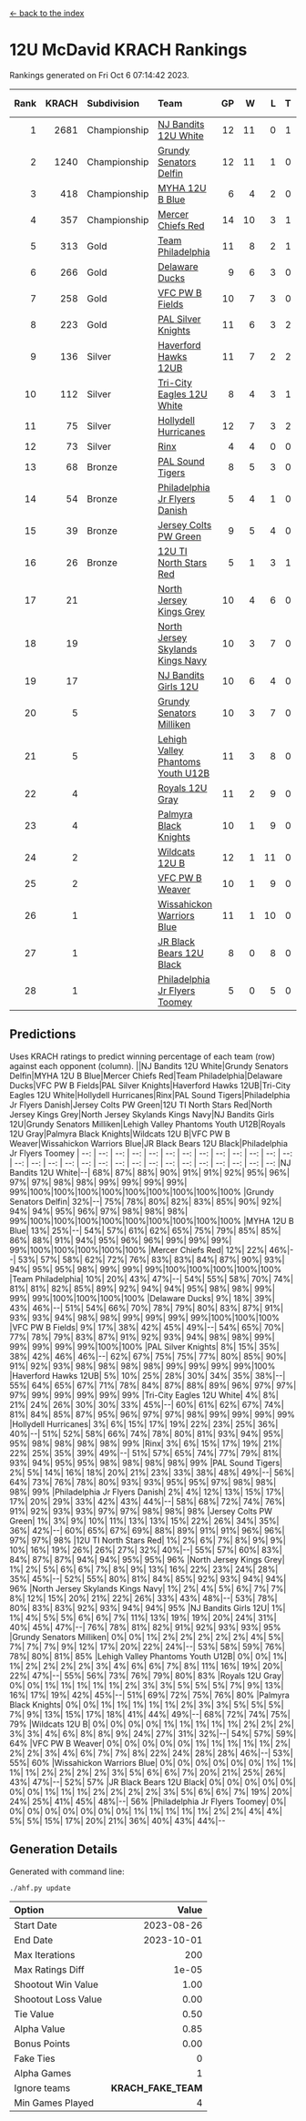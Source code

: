 [<- back to the index](readme.md)
# 12U McDavid KRACH Rankings
Rankings generated on Fri Oct  6 07:14:42 2023.

Rank|KRACH|Subdivision|Team|GP|W|L|T|OTW|OTL|SoS|Exp Wins|Win Diff
---:|---:|:---|:---|---:|---:|---:|---:|---:|---:|---:|---:|---:
1|2681|Championship|[NJ Bandits 12U White](https://gamesheetstats.com/seasons/3659/teams/140510/schedule)|12|11|0|1|1|0|148|12.3|-0.0
2|1240|Championship|[Grundy Senators Delfin](https://gamesheetstats.com/seasons/3659/teams/140501/schedule)|12|11|1|0|0|0|135|11.8|-0.0
3|418|Championship|[MYHA 12U B Blue](https://gamesheetstats.com/seasons/3659/teams/140509/schedule)|6|4|2|0|1|0|307|4.8|-0.0
4|357|Championship|[Mercer Chiefs Red](https://gamesheetstats.com/seasons/3659/teams/140508/schedule)|14|10|3|1|0|0|478|11.3|-0.0
5|313|Gold|[Team Philadelphia](https://gamesheetstats.com/seasons/3659/teams/140520/schedule)|11|8|2|1|0|0|190|9.3|-0.0
6|266|Gold|[Delaware Ducks](https://gamesheetstats.com/seasons/3659/teams/140500/schedule)|9|6|3|0|0|0|398|6.8|-0.0
7|258|Gold|[VFC PW B Fields](https://gamesheetstats.com/seasons/3659/teams/140522/schedule)|10|7|3|0|0|1|429|7.8|-0.0
8|223|Gold|[PAL Silver Knights](https://gamesheetstats.com/seasons/3659/teams/140514/schedule)|11|6|3|2|0|0|715|7.8|-0.0
9|136|Silver|[Haverford Hawks 12UB](https://gamesheetstats.com/seasons/3659/teams/140503/schedule)|11|7|2|2|0|0|349|8.9|0.0
10|112|Silver|[Tri-City Eagles 12U White](https://gamesheetstats.com/seasons/3659/teams/140521/schedule)|8|4|3|1|0|0|335|5.3|-0.0
11|75|Silver|[Hollydell Hurricanes](https://gamesheetstats.com/seasons/3659/teams/140504/schedule)|12|7|3|2|0|1|102|8.9|0.0
12|73|Silver|[Rinx](https://gamesheetstats.com/seasons/3659/teams/142538/schedule)|4|4|0|0|0|0|2|4.9|0.0
13|68|Bronze|[PAL Sound Tigers](https://gamesheetstats.com/seasons/3659/teams/140515/schedule)|8|5|3|0|0|0|542|5.9|0.0
14|54|Bronze|[Philadelphia Jr Flyers Danish](https://gamesheetstats.com/seasons/3659/teams/140517/schedule)|5|4|1|0|0|0|62|4.9|0.0
15|39|Bronze|[Jersey Colts PW Green](https://gamesheetstats.com/seasons/3659/teams/140505/schedule)|9|5|4|0|0|0|120|5.9|0.0
16|26|Bronze|[12U TI North Stars Red](https://gamesheetstats.com/seasons/3659/teams/140499/schedule)|5|1|3|1|0|0|133|2.4|0.0
17|21||[North Jersey Kings Grey](https://gamesheetstats.com/seasons/3659/teams/140512/schedule)|10|4|6|0|0|0|230|4.9|0.0
18|19||[North Jersey Skylands Kings Navy](https://gamesheetstats.com/seasons/3659/teams/140513/schedule)|10|3|7|0|1|0|470|3.9|0.0
19|17||[NJ Bandits Girls 12U](https://gamesheetstats.com/seasons/3659/teams/140511/schedule)|10|6|4|0|0|0|35|6.9|0.0
20|5||[Grundy Senators Milliken](https://gamesheetstats.com/seasons/3659/teams/140502/schedule)|10|3|7|0|0|0|72|3.9|0.0
21|5||[Lehigh Valley Phantoms Youth U12B](https://gamesheetstats.com/seasons/3659/teams/140507/schedule)|11|3|8|0|0|0|74|3.9|0.0
22|4||[Royals 12U Gray](https://gamesheetstats.com/seasons/3659/teams/140519/schedule)|11|2|9|0|0|1|279|2.9|0.0
23|4||[Palmyra Black Knights](https://gamesheetstats.com/seasons/3659/teams/140516/schedule)|10|1|9|0|0|0|122|1.9|0.0
24|2||[Wildcats 12U B](https://gamesheetstats.com/seasons/3659/teams/140524/schedule)|12|1|11|0|0|0|481|1.9|0.0
25|2||[VFC PW B Weaver](https://gamesheetstats.com/seasons/3659/teams/140523/schedule)|10|1|9|0|1|0|156|1.9|0.0
26|1||[Wissahickon Warriors Blue](https://gamesheetstats.com/seasons/3659/teams/140525/schedule)|11|1|10|0|0|1|175|1.9|0.0
27|1||[JR Black Bears 12U Black](https://gamesheetstats.com/seasons/3659/teams/140506/schedule)|8|0|8|0|0|0|274|0.9|0.0
28|1||[Philadelphia Jr Flyers Toomey](https://gamesheetstats.com/seasons/3659/teams/140518/schedule)|5|0|5|0|0|0|64|0.9|0.0

## Predictions
Uses KRACH ratings to predict winning percentage of each team (row) against each opponent (column).
||NJ Bandits 12U White|Grundy Senators Delfin|MYHA 12U B Blue|Mercer Chiefs Red|Team Philadelphia|Delaware Ducks|VFC PW B Fields|PAL Silver Knights|Haverford Hawks 12UB|Tri-City Eagles 12U White|Hollydell Hurricanes|Rinx|PAL Sound Tigers|Philadelphia Jr Flyers Danish|Jersey Colts PW Green|12U TI North Stars Red|North Jersey Kings Grey|North Jersey Skylands Kings Navy|NJ Bandits Girls 12U|Grundy Senators Milliken|Lehigh Valley Phantoms Youth U12B|Royals 12U Gray|Palmyra Black Knights|Wildcats 12U B|VFC PW B Weaver|Wissahickon Warriors Blue|JR Black Bears 12U Black|Philadelphia Jr Flyers Toomey
| --: | --: | --: | --: | --: | --: | --: | --: | --: | --: | --: | --: | --: | --: | --: | --: | --: | --: | --: | --: | --: | --: | --: | --: | --: | --: | --: | --: | --: 
|NJ Bandits 12U White|--| 68%| 87%| 88%| 90%| 91%| 91%| 92%| 95%| 96%| 97%| 97%| 98%| 98%| 99%| 99%| 99%| 99%| 99%|100%|100%|100%|100%|100%|100%|100%|100%|100%
|Grundy Senators Delfin| 32%|--| 75%| 78%| 80%| 82%| 83%| 85%| 90%| 92%| 94%| 94%| 95%| 96%| 97%| 98%| 98%| 98%| 99%|100%|100%|100%|100%|100%|100%|100%|100%|100%
|MYHA 12U B Blue| 13%| 25%|--| 54%| 57%| 61%| 62%| 65%| 75%| 79%| 85%| 85%| 86%| 88%| 91%| 94%| 95%| 96%| 96%| 99%| 99%| 99%| 99%|100%|100%|100%|100%|100%
|Mercer Chiefs Red| 12%| 22%| 46%|--| 53%| 57%| 58%| 62%| 72%| 76%| 83%| 83%| 84%| 87%| 90%| 93%| 94%| 95%| 95%| 98%| 99%| 99%| 99%|100%|100%|100%|100%|100%
|Team Philadelphia| 10%| 20%| 43%| 47%|--| 54%| 55%| 58%| 70%| 74%| 81%| 81%| 82%| 85%| 89%| 92%| 94%| 94%| 95%| 98%| 98%| 99%| 99%| 99%|100%|100%|100%|100%
|Delaware Ducks|  9%| 18%| 39%| 43%| 46%|--| 51%| 54%| 66%| 70%| 78%| 79%| 80%| 83%| 87%| 91%| 93%| 93%| 94%| 98%| 98%| 99%| 99%| 99%| 99%|100%|100%|100%
|VFC PW B Fields|  9%| 17%| 38%| 42%| 45%| 49%|--| 54%| 65%| 70%| 77%| 78%| 79%| 83%| 87%| 91%| 92%| 93%| 94%| 98%| 98%| 99%| 99%| 99%| 99%| 99%|100%|100%
|PAL Silver Knights|  8%| 15%| 35%| 38%| 42%| 46%| 46%|--| 62%| 67%| 75%| 75%| 77%| 80%| 85%| 90%| 91%| 92%| 93%| 98%| 98%| 98%| 98%| 99%| 99%| 99%| 99%|100%
|Haverford Hawks 12UB|  5%| 10%| 25%| 28%| 30%| 34%| 35%| 38%|--| 55%| 64%| 65%| 67%| 71%| 78%| 84%| 87%| 88%| 89%| 96%| 97%| 97%| 97%| 99%| 99%| 99%| 99%| 99%
|Tri-City Eagles 12U White|  4%|  8%| 21%| 24%| 26%| 30%| 30%| 33%| 45%|--| 60%| 61%| 62%| 67%| 74%| 81%| 84%| 85%| 87%| 95%| 96%| 97%| 97%| 98%| 99%| 99%| 99%| 99%
|Hollydell Hurricanes|  3%|  6%| 15%| 17%| 19%| 22%| 23%| 25%| 36%| 40%|--| 51%| 52%| 58%| 66%| 74%| 78%| 80%| 81%| 93%| 94%| 95%| 95%| 98%| 98%| 98%| 98%| 99%
|Rinx|  3%|  6%| 15%| 17%| 19%| 21%| 22%| 25%| 35%| 39%| 49%|--| 51%| 57%| 65%| 74%| 77%| 79%| 81%| 93%| 94%| 95%| 95%| 98%| 98%| 98%| 98%| 99%
|PAL Sound Tigers|  2%|  5%| 14%| 16%| 18%| 20%| 21%| 23%| 33%| 38%| 48%| 49%|--| 56%| 64%| 73%| 76%| 78%| 80%| 93%| 93%| 95%| 95%| 97%| 98%| 98%| 98%| 99%
|Philadelphia Jr Flyers Danish|  2%|  4%| 12%| 13%| 15%| 17%| 17%| 20%| 29%| 33%| 42%| 43%| 44%|--| 58%| 68%| 72%| 74%| 76%| 91%| 92%| 93%| 93%| 97%| 97%| 98%| 98%| 98%
|Jersey Colts PW Green|  1%|  3%|  9%| 10%| 11%| 13%| 13%| 15%| 22%| 26%| 34%| 35%| 36%| 42%|--| 60%| 65%| 67%| 69%| 88%| 89%| 91%| 91%| 96%| 96%| 97%| 97%| 98%
|12U TI North Stars Red|  1%|  2%|  6%|  7%|  8%|  9%|  9%| 10%| 16%| 19%| 26%| 26%| 27%| 32%| 40%|--| 55%| 57%| 60%| 83%| 84%| 87%| 87%| 94%| 94%| 95%| 95%| 96%
|North Jersey Kings Grey|  1%|  2%|  5%|  6%|  6%|  7%|  8%|  9%| 13%| 16%| 22%| 23%| 24%| 28%| 35%| 45%|--| 52%| 55%| 80%| 81%| 84%| 85%| 92%| 93%| 94%| 94%| 96%
|North Jersey Skylands Kings Navy|  1%|  2%|  4%|  5%|  6%|  7%|  7%|  8%| 12%| 15%| 20%| 21%| 22%| 26%| 33%| 43%| 48%|--| 53%| 78%| 80%| 83%| 83%| 92%| 93%| 94%| 94%| 95%
|NJ Bandits Girls 12U|  1%|  1%|  4%|  5%|  5%|  6%|  6%|  7%| 11%| 13%| 19%| 19%| 20%| 24%| 31%| 40%| 45%| 47%|--| 76%| 78%| 81%| 82%| 91%| 92%| 93%| 93%| 95%
|Grundy Senators Milliken|  0%|  0%|  1%|  2%|  2%|  2%|  2%|  2%|  4%|  5%|  7%|  7%|  7%|  9%| 12%| 17%| 20%| 22%| 24%|--| 53%| 58%| 59%| 76%| 78%| 80%| 81%| 85%
|Lehigh Valley Phantoms Youth U12B|  0%|  0%|  1%|  1%|  2%|  2%|  2%|  2%|  3%|  4%|  6%|  6%|  7%|  8%| 11%| 16%| 19%| 20%| 22%| 47%|--| 55%| 56%| 73%| 76%| 79%| 80%| 83%
|Royals 12U Gray|  0%|  0%|  1%|  1%|  1%|  1%|  1%|  2%|  3%|  3%|  5%|  5%|  5%|  7%|  9%| 13%| 16%| 17%| 19%| 42%| 45%|--| 51%| 69%| 72%| 75%| 76%| 80%
|Palmyra Black Knights|  0%|  0%|  1%|  1%|  1%|  1%|  1%|  2%|  3%|  3%|  5%|  5%|  5%|  7%|  9%| 13%| 15%| 17%| 18%| 41%| 44%| 49%|--| 68%| 72%| 74%| 75%| 79%
|Wildcats 12U B|  0%|  0%|  0%|  0%|  1%|  1%|  1%|  1%|  1%|  2%|  2%|  2%|  3%|  3%|  4%|  6%|  8%|  8%|  9%| 24%| 27%| 31%| 32%|--| 54%| 57%| 59%| 64%
|VFC PW B Weaver|  0%|  0%|  0%|  0%|  0%|  1%|  1%|  1%|  1%|  1%|  2%|  2%|  2%|  3%|  4%|  6%|  7%|  7%|  8%| 22%| 24%| 28%| 28%| 46%|--| 53%| 55%| 60%
|Wissahickon Warriors Blue|  0%|  0%|  0%|  0%|  0%|  0%|  1%|  1%|  1%|  1%|  2%|  2%|  2%|  2%|  3%|  5%|  6%|  6%|  7%| 20%| 21%| 25%| 26%| 43%| 47%|--| 52%| 57%
|JR Black Bears 12U Black|  0%|  0%|  0%|  0%|  0%|  0%|  0%|  1%|  1%|  1%|  2%|  2%|  2%|  2%|  3%|  5%|  6%|  6%|  7%| 19%| 20%| 24%| 25%| 41%| 45%| 48%|--| 56%
|Philadelphia Jr Flyers Toomey|  0%|  0%|  0%|  0%|  0%|  0%|  0%|  0%|  1%|  1%|  1%|  1%|  1%|  2%|  2%|  4%|  4%|  5%|  5%| 15%| 17%| 20%| 21%| 36%| 40%| 43%| 44%|--

## Generation Details

Generated with command line:
```
./ahf.py update
```

| Option | Value |
| :----- | ----: |
| Start Date | 2023-08-26 |
| End Date | 2023-10-01 |
| Max Iterations | 200 |
| Max Ratings Diff | 1e-05 |
| Shootout Win Value | 1.00 |
| Shootout Loss Value | 0.00 |
| Tie Value | 0.50 |
| Alpha Value | 0.85 |
| Bonus Points | 0.00 |
| Fake Ties | 0 |
| Alpha Games | 1 |
| Ignore teams | __KRACH_FAKE_TEAM__ |
| Min Games Played | 4 |

